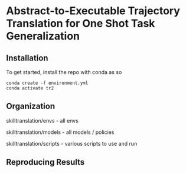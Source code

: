 # Abstract-to-Executable Trajectory Translation for One Shot Task Generalization

 

## Installation

To get started, install the repo with conda as so

```
conda create -f environment.yml
conda activate tr2
```


## Organization

skilltranslation/envs - all envs

skilltranslation/models - all models / policies

skilltranslation/scripts - various scripts to use and run


## Reproducing Results
